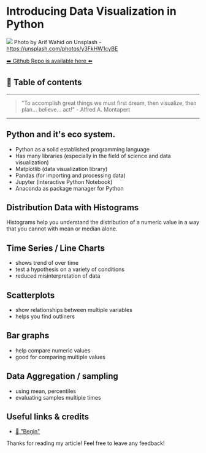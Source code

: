 # Introducing Data Visualization in Python

[<img src="https://images.unsplash.com/photo-1495639867387-5423d6811583?dpr=1&auto=compress,format&fit=crop&w=2550&h=&q=80&cs=tinysrgb&crop=">](
https://unsplash.com/photos/y3FkHW1cyBE)
Photo by Arif Wahid on Unsplash - https://unsplash.com/photos/y3FkHW1cyBE


[➡️ Github Repo is available here ⬅️](https://github.com/DDCreationStudios/pythonDataVis)


## 📄 Table of contents


---
>"To accomplish great things we must first dream, then visualize, then plan... believe... act!" - Alfred A. Montapert
---

## Python and it's eco system.

- Python as a solid established programming language
- Has many libraries (especially in the field of science and data visualization)
- Matplotlib (data visualization library)
- Pandas (for importing and processing data)
- Jupyter (interactive Python Notebook)
- Anaconda as package manager for Python


## Distribution Data with Histograms

Histograms help you understand the distribution of a numeric value in a way that you cannot with mean or median alone.

## Time Series / Line Charts

- shows trend of over time
- test a hypothesis on a variety of conditions
- reduced misinterpretation of data

## Scatterplots

- show relationships between multiple variables
- helps you find outliners

## Bar graphs

- help compare numeric values
- good for comparing multiple values

## Data Aggregation / sampling

- using mean, percentiles
- evaluating samples multiple times







## Useful links & credits
- [📄 "Begin"](afgafgadgads)



Thanks for reading my article! Feel free to leave any feedback! 


<!-- Written by Daniel Deutsch (deudan1010@gmail.com) -->
